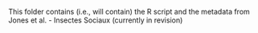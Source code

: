 
This folder contains (i.e., will contain) the R script and the metadata from Jones et al. - Insectes Sociaux (currently in revision)
